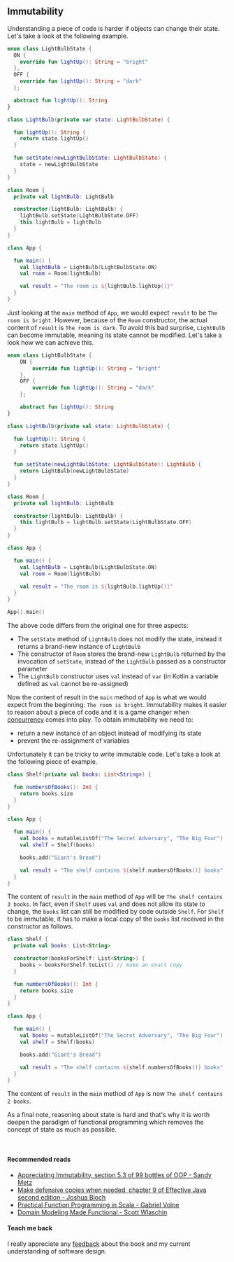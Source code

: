 ## Immutability
Understanding a piece of code is harder if objects can change their state. Let's take a look at the following example.

```kotlin
enum class LightBulbState {
  ON {
    override fun lightUp(): String = "bright"
  },
  OFF {
    override fun lightUp(): String = "dark"
  };

  abstract fun lightUp(): String
}

class LightBulb(private var state: LightBulbState) {

  fun lightUp(): String {
    return state.lightUp()
  }

  fun setState(newLightBulbState: LightBulbState) {
    state = newLightBulbState
  }
}

class Room {
  private val lightBulb: LightBulb

  constructor(lightBulb: LightBulb) {
    lightBulb.setState(LightBulbState.OFF)
    this.lightBulb = lightBulb
  }
}

class App {

  fun main() {
    val lightBulb = LightBulb(LightBulbState.ON)
    val room = Room(lightBulb)

    val result = "The room is ${lightBulb.lightUp()}"
  }
}
```

Just looking at the `main` method of `App`, we would expect `result` to be `The room is bright`. However, because of the
`Room` constructor, the actual content of `result` is `The room is dark`. To avoid this bad surprise, `LightBulb` can become 
immutable, meaning its state cannot be modified. Let's take a look how we can achieve this.

```kotlin
enum class LightBulbState {
    ON {
        override fun lightUp(): String = "bright"
    },
    OFF {
        override fun lightUp(): String = "dark"
    };

    abstract fun lightUp(): String
}

class LightBulb(private val state: LightBulbState) {

  fun lightUp(): String {
    return state.lightUp()
  }

  fun setState(newLightBulbState: LightBulbState): LightBulb {
    return LightBulb(newLightBulbState)
  }
}

class Room {
  private val lightBulb: LightBulb

  constructor(lightBulb: LightBulb) {
    this.lightBulb = lightBulb.setState(LightBulbState.OFF)
  }
}

class App {

  fun main() {
    val lightBulb = LightBulb(LightBulbState.ON)
    val room = Room(lightBulb)

    val result = "The room is ${lightBulb.lightUp()}"
  }
}

App().main()
```

The above code differs from the original one for three aspects:
* The `setState` method of `LightBulb` does not modify the state, instead it returns a brand-new instance of `LightBulb`
* The constructor of `Room` stores the brand-new `LightBulb` returned by the invocation of `setState`, instead of the `LightBulb` passed as a constructor parameter
* The `LightBulb` constructor uses `val` instead of `var` (in Kotlin a variable defined as `val` cannot be re-assigned)

Now the content of result in the `main` method of `App` is what we would expect from the beginning: `The room is bright`.
Immutability makes it easier to reason about a piece of code and it is a game changer when [concurrency](https://en.wikipedia.org/wiki/Concurrency_(computer_science))
comes into play. To obtain immutability we need to:
* return a new instance of an object instead of modifying its state
* prevent the re-assignment of variables

Unfortunately it can be tricky to write immutable code. Let's take a look at the following piece of example.

```kotlin
class Shelf(private val books: List<String>) {

  fun numbersOfBooks(): Int {
    return books.size
  }
}

class App {

  fun main() {
    val books = mutableListOf("The Secret Adversary", "The Big Four")
    val shelf = Shelf(books)

    books.add("Giant's Bread")

    val result = "The shelf contains ${shelf.numbersOfBooks()} books"
  }
}
```

The content of `result` in the `main` method of `App` will be `The shelf contains 3 books`. In fact, even if `Shelf` uses
`val` and does not allow its state to change, the `books` list can still be modified by code outside `Shelf`. For `Shelf`
to be immutable, it has to make a local copy of the `books` list received in the constructor as follows.

```kotlin
class Shelf {
  private val books: List<String>

  constructor(booksForShelf: List<String>) {
    books = booksForShelf.toList() // make an exact copy
  }

  fun numbersOfBooks(): Int {
    return books.size
  }
}

class App {

  fun main() {
    val books = mutableListOf("The Secret Adversary", "The Big Four")
    val shelf = Shelf(books)

    books.add("Giant's Bread")

    val result = "The shelf contains ${shelf.numbersOfBooks()} books"
  }
}
```

The content of `result` in the `main` method of `App` is now `The shelf contains 2 books`.  

As a final note, reasoning about state is hard and that's why it is worth deepen the paradigm of functional programming
which removes the concept of state as much as possible. 

<br/>

#### Recommended reads
* [Appreciating Immutability, section 5.3 of 99 bottles of OOP - Sandy Metz](https://www.goodreads.com/book/show/31183020-99-bottles-of-oop)
* [Make defensive copies when needed, chapter 9 of Effective Java second edition - Joshua Bloch](https://www.goodreads.com/book/show/34927404-effective-java)
* [Practical Function Programming in Scala - Gabriel Volpe](https://leanpub.com/pfp-scala)
* [Domain Modeling Made Functional - Scott Wlaschin](https://www.goodreads.com/book/show/34921689-domain-modeling-made-functional)


#### Teach me back
I really appreciate any [feedback]((/introduction/introduction.html#teach-me-back)) about the book and my current understanding of software design.